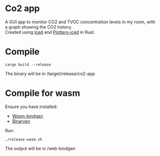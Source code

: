 # Co2 app

A GUI app to monitor CO2 and TVOC concentration levels in my room, with a graph showing the CO2 history.  
Created using [Iced](https://github.com/iced-rs/iced) and [Plotters-iced](https://github.com/Joylei/plotters-iced) in Rust.

# Compile

    cargo build --release
    
The binary will be in /target/release/co2-app

# Compile for wasm

Ensure you have installed:
 - [Wasm-bindgen](https://github.com/rustwasm/wasm-bindgen)
 - [Binaryen](https://github.com/WebAssembly/binaryen)

Run:

    ./release-wasm.sh

The output will be in /web-bindgen
